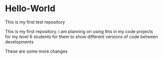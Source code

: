 # Hello-World
This is my first test repository

This is my first repository.  i am planning on using this in my code projects for my level 6 students for them to show different versions of code between developments

These are some more changes
